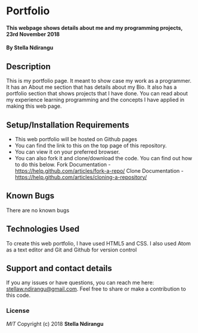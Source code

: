 # Portfolio
#### This webpage shows details about me and my programming projects, 23rd November 2018
#### By **Stella Ndirangu**
## Description
This is my portfolio page. It meant to show case my work as a programmer. It has an About me section that has details about my Bio. It also has a portfolio section that shows projects that I have done. You can read about my experience learning programming and the concepts I have applied in making this web page.
## Setup/Installation Requirements
* This web portfolio will be hosted on Github pages
* You can find the link to this on the top page of this repository.
* You can view it on your preferred browser.
* You can also fork it and clone/download the code. You can find out how to do this below.
Fork Documentation - https://help.github.com/articles/fork-a-repo/
Clone Documentation - https://help.github.com/articles/cloning-a-repository/
## Known Bugs
There are no known bugs
## Technologies Used
To create this web portfolio, I have used HTML5 and CSS. I also used Atom as a text editor and Git and Github for version control
## Support and contact details
If you any issues or have questions, you can reach me here: stellaw.ndirangu@gmail.com. Feel free to share or make a contribution to this code.
### License
*MIT*
Copyright (c) 2018 **Stella Ndirangu**
  
